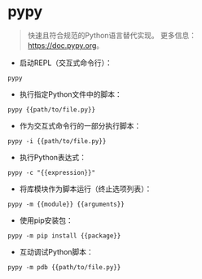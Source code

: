 # pypy

> 快速且符合规范的Python语言替代实现。
> 更多信息：<https://doc.pypy.org>。

- 启动REPL（交互式命令行）：

`pypy`

- 执行指定Python文件中的脚本：

`pypy {{path/to/file.py}}`

- 作为交互式命令行的一部分执行脚本：

`pypy -i {{path/to/file.py}}`

- 执行Python表达式：

`pypy -c "{{expression}}"`

- 将库模块作为脚本运行（终止选项列表）：

`pypy -m {{module}} {{arguments}}`

- 使用pip安装包：

`pypy -m pip install {{package}}`

- 互动调试Python脚本：

`pypy -m pdb {{path/to/file.py}}`
